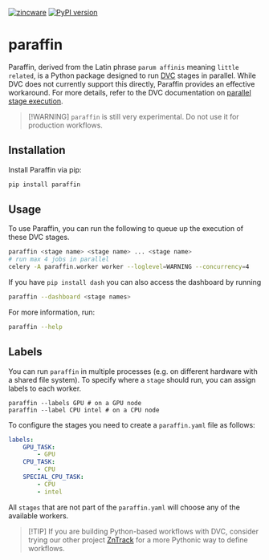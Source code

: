 [![zincware](https://img.shields.io/badge/Powered%20by-zincware-darkcyan)](https://github.com/zincware)
[![PyPI version](https://badge.fury.io/py/paraffin.svg)](https://badge.fury.io/py/paraffin)

# paraffin

Paraffin, derived from the Latin phrase `parum affinis` meaning
`little related`, is a Python package designed to run [DVC](https://dvc.org)
stages in parallel. While DVC does not currently support this directly, Paraffin
provides an effective workaround. For more details, refer to the DVC
documentation on
[parallel stage execution](https://dvc.org/doc/command-reference/repro#parallel-stage-execution).

> \[!WARNING\] `paraffin` is still very experimental. Do not use it for
> production workflows.

## Installation

Install Paraffin via pip:

```bash
pip install paraffin
```

## Usage

To use Paraffin, you can run the following to queue up the execution of these
DVC stages.

```bash
paraffin <stage name> <stage name> ... <stage name>
# run max 4 jobs in parallel
celery -A paraffin.worker worker --loglevel=WARNING --concurrency=4
```

If you have `pip install dash` you can also access the dashboard by running

```bash
paraffin --dashboard <stage names>
```

For more information, run:

```bash
paraffin --help
```

## Labels

You can run `paraffin` in multiple processes (e.g. on different hardware with a
shared file system). To specify where a `stage` should run, you can assign
labels to each worker.

```
paraffin --labels GPU # on a GPU node
paraffin --label CPU intel # on a CPU node
```

To configure the stages you need to create a `paraffin.yaml` file as follows:

```yaml
labels:
    GPU_TASK:
        - GPU
    CPU_TASK:
        - CPU
    SPECIAL_CPU_TASK:
        - CPU
        - intel
```

All `stages` that are not part of the `paraffin.yaml` will choose any of the
available workers.

> \[!TIP\] If you are building Python-based workflows with DVC, consider trying
> our other project [ZnTrack](https://zntrack.readthedocs.io/) for a more
> Pythonic way to define workflows.
